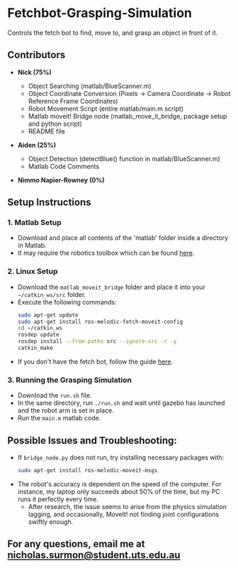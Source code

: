 # Fetchbot-Grasping-Simulation

Controls the fetch bot to find, move to, and grasp an object in front of it.

## Contributors

- **Nick (75%)**
  - Object Searching (matlab/BlueScanner.m)
  - Object Coordinate Conversion (Pixels -> Camera Coordinate -> Robot Reference Frame Coordinates)
  - Robot Movement Script (entire matlab/main.m script)
  - Matlab moveit! Bridge node (matlab_move_it_bridge, package setup and python script)
  - README file

- **Aiden (25%)**
  - Object Detection (detectBlue() function in matlab/BlueScanner.m)
  - Matlab Code Comments

- **Nimmo Napier-Rowney (0%)**

## Setup Instructions

### 1. Matlab Setup
- Download and place all contents of the 'matlab' folder inside a directory in Matlab. 
- It may require the robotics toolbox which can be found [here](https://canvas.uts.edu.au/courses/27375/files/5451349?wrap=1).

### 2. Linux Setup
- Download the `matlab_moveit_bridge` folder and place it into your `~/catkin_ws/src` folder.
- Execute the following commands:
  ```bash
  sudo apt-get update
  sudo apt-get install ros-melodic-fetch-moveit-config
  cd ~/catkin_ws
  rosdep update
  rosdep install --from-paths src --ignore-src -r -y
  catkin_make
- If you don't have the fetch bot, follow the guide [here](https://canvas.uts.edu.au/courses/28447/files/5257344?module_item_id=1405074). 
### 3. Running the Grasping Simulation
- Download the `run.sh` file.
- In the same directory, run `./run.sh` and wait until gazebo has launched and the robot arm is set in place.
- Run the `main.m` matlab code.

## Possible Issues and Troubleshooting:
- If `bridge_node.py` does not run, try installing necessary packages with:
  ```bash
  sudo apt-get install ros-melodic-moveit-msgs
- The robot's accuracy is dependent on the speed of the computer. For instance, my laptop only succeeds about 50% of the time, but my PC runs it perfectly every time.
  - After research, the issue seems to arise from the physics simulation lagging, and occasionally, MoveIt! not finding joint configurations swiftly enough.

## For any questions, email me at nicholas.surmon@student.uts.edu.au    
